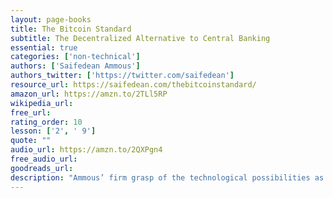```yaml
---
layout: page-books
title: The Bitcoin Standard
subtitle: The Decentralized Alternative to Central Banking
essential: true
categories: ['non-technical']
authors: ['Saifedean Ammous']
authors_twitter: ['https://twitter.com/saifedean']
resource_url: https://saifedean.com/thebitcoinstandard/
amazon_url: https://amzn.to/2TLl5RP
wikipedia_url: 
free_url: 
rating_order: 10
lesson: ['2', ' 9']
quote: ""
audio_url: https://amzn.to/2QXPgn4
free_audio_url: 
goodreads_url: 
description: "Ammous’ firm grasp of the technological possibilities as well as the historical realities of monetary evolution provides for a fascinating exploration of the ramifications of voluntary free market money. As it challenges the most sacred of government monopolies, Bitcoin shifts the pendulum of sovereignty away from governments in favor of individuals, offering us the tantalizing possibility of a world where money is fully extricated from politics and unrestrained by borders."
---
```

